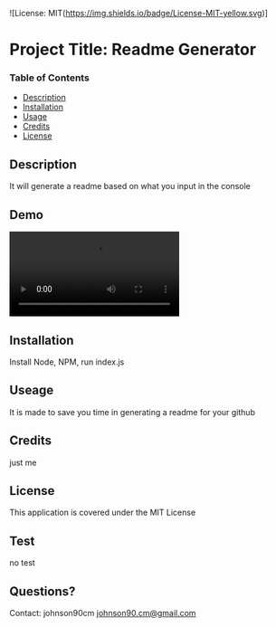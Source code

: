 
  ![License: MIT(https://img.shields.io/badge/License-MIT-yellow.svg)]

  # Project Title: Readme Generator

  ### Table of Contents
  * [Description](#description)
  * [Installation](#installation)
  * [Usage](#usesage)
  * [Credits](#credits)
  * [License](#licence)

  ## Description
  It will generate a readme based on what you input in the console

  ## Demo
  ![DEMO](./README-GENERATOR.mp4)

  ## Installation
  Install Node, NPM, run index.js

  ## Useage
  It is made to save you time in generating a readme for your github

  ## Credits
  just me

  ## License
  This application is covered under the MIT License

  ## Test
  no test

  ## Questions? 
  Contact: 
  johnson90cm
  johnson90.cm@gmail.com
